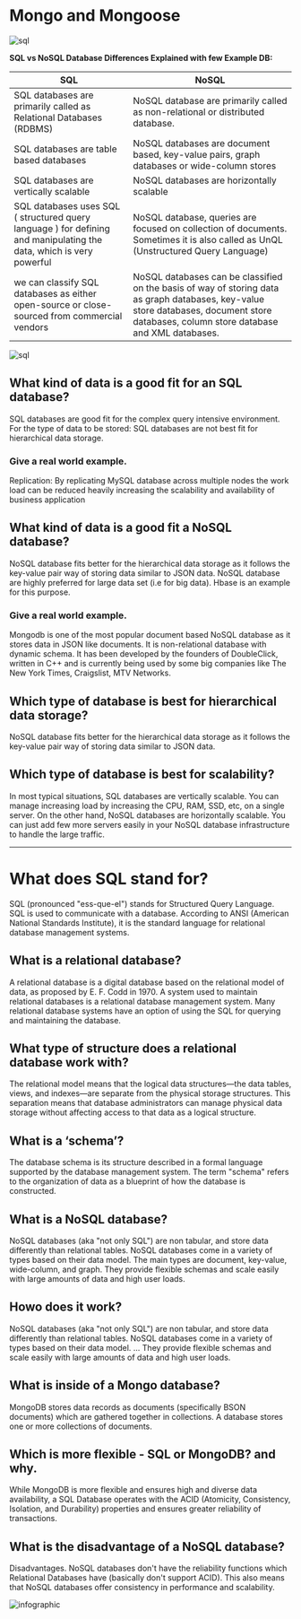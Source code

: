 # Mongo and Mongoose

![sql](https://blog.couchbase.com/wp-content/uploads/2017/04/nosql-vs-sql-overview-1.png)

**SQL vs NoSQL Database Differences Explained with few Example DB:**

| SQL      | NoSQL |
| ----------- | ----------- |
| SQL databases are primarily called as Relational Databases (RDBMS) | NoSQL database are primarily called as non-relational or distributed database. |
| SQL databases are table based databases | NoSQL databases are document based, key-value pairs, graph databases or wide-column stores |
| SQL databases are vertically scalable  | NoSQL databases are horizontally scalable |
| SQL databases uses SQL ( structured query language ) for defining and manipulating the data, which is very powerful | NoSQL database, queries are focused on collection of documents. Sometimes it is also called as UnQL (Unstructured Query Language) |
| we can classify SQL databases as either open-source or close-sourced from commercial vendors | NoSQL databases can be classified on the basis of way of storing data as graph databases, key-value store databases, document store databases, column store database and XML databases. |


![sql](https://www.scylladb.com/wp-content/uploads/differences-between-sql-databases-and-nosql-databases.png)

## What kind of data is a good fit for an SQL database?
SQL databases are good fit for the complex query intensive environment.
For the type of data to be stored: SQL databases are not best fit for hierarchical data storage.

### Give a real world example.
Replication: By replicating MySQL database across multiple nodes the work load can be reduced heavily increasing the scalability and availability of business application

## What kind of data is a good fit a NoSQL database?
NoSQL database fits better for the hierarchical data storage as it follows the key-value pair way of storing data similar to JSON data. NoSQL database are highly preferred for large data set (i.e for big data). Hbase is an example for this purpose.

### Give a real world example.
Mongodb is one of the most popular document based NoSQL database as it stores data in JSON like documents. It is non-relational database with dynamic schema. It has been developed by the founders of DoubleClick, written in C++ and is currently being used by some big companies like The New York Times, Craigslist, MTV Networks.

## Which type of database is best for hierarchical data storage?
NoSQL database fits better for the hierarchical data storage as it follows the key-value pair way of storing data similar to JSON data.

 ## Which type of database is best for scalability?
 In most typical situations, SQL databases are vertically scalable. You can manage increasing load by increasing the CPU, RAM, SSD, etc, on a single server. On the other hand, NoSQL databases are horizontally scalable. You can just add few more servers easily in your NoSQL database infrastructure to handle the large traffic.

 ------------------------------

 # What does SQL stand for?
 SQL (pronounced "ess-que-el") stands for Structured Query Language. SQL is used to communicate with a database. According to ANSI (American National Standards Institute), it is the standard language for relational database management systems.

## What is a relational database?
A relational database is a digital database based on the relational model of data, as proposed by E. F. Codd in 1970. A system used to maintain relational databases is a relational database management system. Many relational database systems have an option of using the SQL for querying and maintaining the database.

## What type of structure does a relational database work with?
The relational model means that the logical data structures—the data tables, views, and indexes—are separate from the physical storage structures. This separation means that database administrators can manage physical data storage without affecting access to that data as a logical structure.

## What is a ‘schema’?
The database schema is its structure described in a formal language supported by the database management system. The term "schema" refers to the organization of data as a blueprint of how the database is constructed.

## What is a NoSQL database?
NoSQL databases (aka "not only SQL") are non tabular, and store data differently than relational tables. NoSQL databases come in a variety of types based on their data model. The main types are document, key-value, wide-column, and graph. They provide flexible schemas and scale easily with large amounts of data and high user loads.

## Howo does it work?
NoSQL databases (aka "not only SQL") are non tabular, and store data differently than relational tables. NoSQL databases come in a variety of types based on their data model. ... They provide flexible schemas and scale easily with large amounts of data and high user loads.

## What is inside of a Mongo database?
MongoDB stores data records as documents (specifically BSON documents) which are gathered together in collections. A database stores one or more collections of documents.

## Which is more flexible - SQL or MongoDB? and why.
While MongoDB is more flexible and ensures high and diverse data availability, a SQL Database operates with the ACID (Atomicity, Consistency, Isolation, and Durability) properties and ensures greater reliability of transactions.

## What is the disadvantage of a NoSQL database?
Disadvantages. NoSQL databases don't have the reliability functions which Relational Databases have (basically don't support ACID). This also means that NoSQL databases offer consistency in performance and scalability.

![infographic](https://miro.medium.com/max/2000/1*SbI8FV6rKx2i3mHEVk-GGw.jpeg)